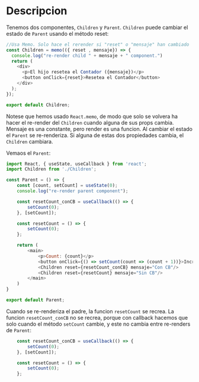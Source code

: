 # Descripcion

Tenemos dos componentes, `Children` y `Parent`. `Children` puede cambiar el estado de `Parent` usando el método reset:

```js
//Usa Memo. Solo hace el rerender si "reset" o "mensaje" han cambiado
const Children = memo(({ reset , mensaje}) => {
  console.log("re-render child " + mensaje + " component.")
  return (
    <div>
      <p>El hijo resetea el Contador ({mensaje})</p>
      <button onClick={reset}>Resetea el Contador</button>
    </div>
  );
});

export default Children;
```

Notese que hemos usado `React.memo`, de modo que solo se volvera ha hacer el re-render del `Children` cuando alguna de sus props cambia. Mensaje es una constante, pero render es una funcion. Al cambiar el estado el `Parent` se re-renderiza. Si alguna de estas dos propiedades cambia, el `Children` cambiara.

Vemaos el `Parent`:

```js
import React, { useState, useCallback } from 'react';
import Children from './Children';

const Parent = () => {
    const [count, setCount] = useState(0);
    console.log("re-render parent component");

    const resetCount_conCB = useCallback(() => {
        setCount(0);
    }, [setCount]);

    const resetCount = () => {
        setCount(0);
    };

    return (
        <main>
            <p>Count: {count}</p>
            <button onClick={() => setCount(count => (count + 1))}>Incrementa</button>
            <Children reset={resetCount_conCB} mensaje="Con CB"/>
            <Children reset={resetCount} mensaje="Sin CB"/>
        </main>
    )
}

export default Parent;
```

Cuando se re-renderiza el padre, la funcion `resetCount` se recrea. La funcion `resetCount_conCB` no se recrea, porque con callback hacemos que solo cuando el método `setCount` cambie, y este no cambia entre re-renders de `Parent`:

```js
    const resetCount_conCB = useCallback(() => {
        setCount(0);
    }, [setCount]);

    const resetCount = () => {
        setCount(0);
    };
```